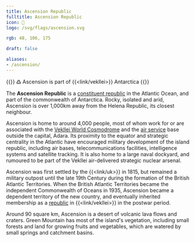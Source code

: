 ```yaml
---
title: Ascension Republic
fulltitle: Ascension Republic
icon: 🐢
logo: /svg/flags/ascension.svg

rgb: 48, 106, 175

draft: false

aliases:
- /ascension/
---
```

{{<note green >}}
߷ Ascension is part of {{<link/vekllei>}} Antarctica
{{</note>}}

The <span class="fi fi-ac"></span> **Ascension Republic** is a [constituent republic](/republics/) in the Atlantic Ocean, and part of the commonwealth of Antarctica. Rocky, isolated and arid, Ascension is over 1,000km away from the Helena Republic, its closest neighbour.

Ascension is home to around 4,000 people, most of whom work for or are associated with the [Vekllei World Cosmodrome](/cosmodrome/) and the [air service](/military/) base outside the capital, Adara. Its proximity to the equator and strategic centrality in the Atlantic have encouraged military development of the island republic, including air bases, telecommunications facilities, intelligence systems and satellite tracking. It is also home to a large naval dockyard, and rumoured to be part of the Vekllei air-delivered strategic nuclear arsenal.

Ascension was first settled by the {{<link/uk>}} in 1815, but remained a military outpost until the late 19th Century during the formation of the British Atlantic Territories. When the British Atlantic Territories became the independent Commonwealth of Oceans in 1935, Ascension became a dependent territory of the new country, and eventually inherited membership as a [republic](/republics/) in {{<link/vekllei>}} in the postwar period.

Around 90 square km, Ascension is a desert of volcanic lava flows and craters. Green Mountain has most of the island's vegetation, including small forests and land for growing fruits and vegetables, which are watered by small springs and catchment basins.
